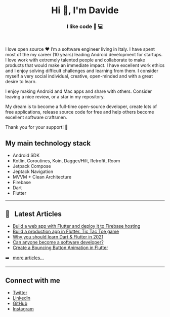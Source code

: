 <h1 align="center">Hi 👋, I'm Davide</h1>
<h3 align="center">I like code 📱 💻</h3>

<br />

I love open source ❤️ I’m a software engineer living in Italy. I have spent most of the my career (10 years) leading Android development for startups.
I love work with extremely talented people and collaborate to make products that would make an immediate impact. I have excellent work ethics and I enjoy solving difficult challenges and learning from them. I consider myself a very social individual, creative, open-minded and with a great desire to learn.

I enjoy making Android and Mac apps and share with others. Consider leaving a nice review, or a star in my repository.

My dream is to become a full-time open-source developer, create lots of free applications, release source code for free and help others become excellent software craftsmen.

Thank you for your support! 🙌

## My main technology stack

* Android SDK
* Kotlin, Coroutines, Koin, Dagger/Hilt, Retrofit, Room
* Jetpack Compose
* Jeptack Navigation
* MVVM + Clean Architecture
* Firebase
* Dart
* Flutter


---

## 📑 &ensp;Latest Articles

<!-- BLOG:START -->
- [Build a web app with Flutter and deploy it to Firebase hosting](https://levelup.gitconnected.com/build-a-web-app-with-flutter-and-deploy-it-to-firebase-hosting-3ee020b0e3db)
- [Build a production app in Flutter. Tic Tac Toe game](https://levelup.gitconnected.com/build-the-famous-tic-tac-toe-game-in-flutter-8c6464869bca)
- [Why you should learn Dart & Flutter in 2021](https://davideagostini.medium.com/why-you-should-learn-dart-and-flutter-34286b517d6)
- [Can anyone become a software developer?](https://medium.com/codex/can-anyone-become-a-software-developer-b880ec91614a)
- [Create a Bouncing Button Animation in Flutter](https://davideagostini.medium.com/in-general-add-animations-to-your-applications-enriches-the-general-user-experience-68121522b57a)
<!-- BLOG:END -->

➡️ &ensp;[more articles...](https://medium.com/@davideagostini)

---

## Connect with me

* [Twitter](https://twitter.com/intent/follow?original_referer=https%3A%2F%2Fgithub.com%2FDavideAgostini&screen_name=DavideAgostini)
* [Linkedin](https://linkedin.com/in/davideagostini)
* [GitHub](https://github.com/DavideAgostini)
* [Instagram](https://www.instagram.com/davideagostini)

